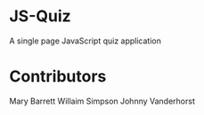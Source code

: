 # JS-Quiz
A single page JavaScript quiz application 
# Contributors
Mary Barrett
Willaim Simpson
Johnny Vanderhorst

